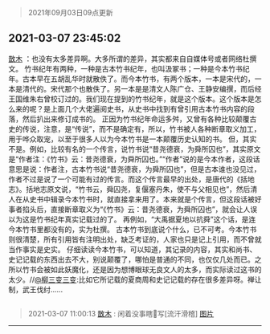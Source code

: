 > 2021年09月03日09点更新
<link rel="stylesheet" href="https://cdn.jsdelivr.net/gh/taotie6/sampleJSON@main/css/photo_show.css">


 ## 2021-03-07 23:45:02 

 [㪚木](https://www.coolapk.com/feed/25368813?shareKey=NDFiOTNjZGIyMWVkNjEzMTc3YzU~) ：也没有太多差异啊。大多所谓的差异，其实都来自自媒体号或者网络杜撰文。
竹书纪年有两种，一种是古本竹书纪年，也叫汲冢书；一种是今本竹书纪年。古本早在五胡乱华时就散佚了。而今本竹书，有两个版本，一本是宋代的，一本是清代的。宋代那个也散佚了。另一本是是清文人陈广仓、王静安编撰<!--break-->，而后经王国维朱右曾校订过的。我们现在提到的竹书纪年，就是这个版本。这个版本是怎么来的呢？是上面几个大佬遍阅史书，从史书中找到有曾引用古本竹书内容的段落，然后扒出来修订成书的。
正因为竹书纪年命运多舛，又曾有各种比较颠覆古史的传说，注意，是“传说”，而不是确定有，所以，竹书被人各种断章取义加工，用于哗众取宠，以至于很多人以为今本竹书是一本颠覆历史认知的书。
但，其实不是。例如，比较有名的一个传言，说竹书说“昔尧德衰，为舜所囚也”，其实原文是“作者注：《竹书》云：昔尧德衰，为舜所囚也。”“作者”说的是今本作者，这段话意思是说：作者注，古本竹书说“昔尧德衰，为舜所囚也”，但是古本谁也没见过，作者不过是说了一个可能有过的传言。而这个传言最早的出处，是唐代的《括地志》。括地志原文说，“竹书云，舜囚尧，复偃塞丹朱，使不与父相见也”，然后清人在从史书中辑录今本竹书时，就直接拿来用了。本来就是个传言，但这段话被好事者掐头后，直接断章取义为“《竹书》云：昔尧德衰，为舜所囚也”，就会让人误以为这是竹书纪年真实记载过的了。
再例如，“大禹据夏地以抗舜”这个话，是连今本竹书里都没有的，实为杜撰。
古本竹书到底说个什么，已不可考。今本竹书则很清楚，所有引用皆有注明出处，缺乏考证的，人家也只是记上引用，而不曾就当作事实是史实。
仔细读读今本竹书，可以知道，其记录的内容，其实和尚书、史记记载的东西出去不大，别说颠覆了，哪怕是普通的不同，也仅仅几处而已。之所以竹书会被如此妖魔化，还是因为想博眼球无良文人的太多，而实际读过这书的太少。//<a class="feed-link-uname" href="/u/柳三变三变">@柳三变三变</a>:比如它所记载的夏商周和史记记载的存在很多差异呀。禅让制，武王伐纣…… 

<div class="album">
<img class="img-item" src="" />
</div>

> 2021-03-07 11:00:13 
> [㪚木](https://www.coolapk.com/feed/25350502?shareKey=NDZmMWNjMWFhYTFiNjEzMTc3YzU~) : 闲着没事瞎🐔写[流汗滑稽] 
[图片](http://image.coolapk.com/feed/2021/0307/11/1081091_15a2b88c_6011_6258@2302x3601.jpeg)

 ------- 

